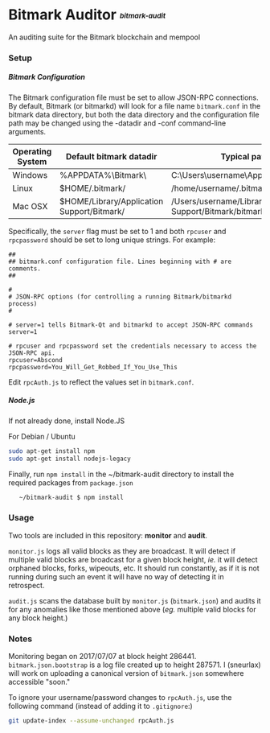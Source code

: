 # Bitmark Auditor <sub><sup><sub><sup>*bitmark-audit*</sup></sub></sup></sub>
An auditing suite for the Bitmark blockchain and mempool

### Setup

##### Bitmark Configuration
The Bitmark configuration file must be set to allow JSON-RPC connections.  By default, Bitmark (or bitmarkd) will look for a file name `bitmark.conf` in the bitmark data directory, but both the data directory and the configuration file path may be changed using the -datadir and -conf command-line arguments.

| Operating System | Default bitmark datadir                    | Typical path to configuration file                               |
|------------------|--------------------------------------------|------------------------------------------------------------------|
| Windows          | %APPDATA%\Bitmark\                         | C:\Users\username\AppData\Roaming\Bitmark\bitmark.conf           |
| Linux            | $HOME/.bitmark/                            | /home/username/.bitmark/bitmark.conf                             |
| Mac OSX          | $HOME/Library/Application Support/Bitmark/ | /Users/username/Library/Application Support/Bitmark/bitmark.conf |

Specifically, the `server` flag must be set to 1 and both `rpcuser` and `rpcpassword` should be set to long unique strings.  For example:

```
##
## bitmark.conf configuration file. Lines beginning with # are comments.
##

#
# JSON-RPC options (for controlling a running Bitmark/bitmarkd process)
#

# server=1 tells Bitmark-Qt and bitmarkd to accept JSON-RPC commands
server=1

# rpcuser and rpcpassword set the credentials necessary to access the JSON-RPC api.
rpcuser=Abscond
rpcpassword=You_Will_Get_Robbed_If_You_Use_This
```

Edit `rpcAuth.js` to reflect the values set in `bitmark.conf`.

##### Node.js
If not already done, install Node.JS

For Debian / Ubuntu
```bash
sudo apt-get install npm
sudo apt-get install nodejs-legacy
```

Finally, run `npm install` in the ~/bitmark-audit directory to install the required packages from `package.json`
```bash
   ~/bitmark-audit $ npm install
```

### Usage

Two tools are included in this repository: **monitor** and **audit**.

`monitor.js` logs all valid blocks as they are broadcast.  It will detect if multiple valid blocks are broadcast for a given block height, *ie.* it will detect orphaned blocks, forks, wipeouts, etc.  It should run constantly, as if it is not running during such an event it will have no way of detecting it in retrospect.

`audit.js` scans the database built by `monitor.js` (`bitmark.json`) and audits it for any anomalies like those mentioned above (*eg.* multiple valid blocks for any block height.)

### Notes

Monitoring began on 2017/07/07 at block height 286441.  `bitmark.json.bootstrap` is a log file created up to height 287571.  I (sneurlax) will work on uploading a canonical version of `bitmark.json` somewhere accessible "soon."

To ignore your username/password changes to `rpcAuth.js`, use the following command (instead of adding it to `.gitignore`:)
```bash
git update-index --assume-unchanged rpcAuth.js
```
